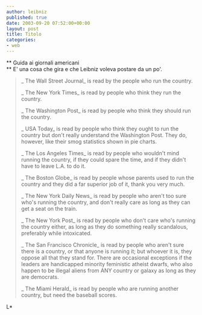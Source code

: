 ```yaml
---
author: leibniz
published: true
date: 2003-09-20 07:52:00+00:00
layout: post
title: Titolo
categories:
- web
---
```


   **   Guida ai giornali americani   
**   E' una cosa che gira e che Leibniz voleva postare da un po'. 

>  
> 
>_ The Wall Street Journal_ is read by the people who run the country.
> 
>  _ The New York Times_ is read by people who think they run the country.
> 
>  _ The Washington Post_ is read by people who think they should run the country.
> 
>  _ USA Today_ is read by people who think they ought to run the country but don't really understand the Washington Post. They do, however, like their smog statistics shown in pie charts.
> 
>  _ The Los Angeles Times_ is read by people who wouldn't mind running the country, if they could spare the time, and if they didn't have to leave L.A. to do it.
> 
>  _ The Boston Globe_ is read by people whose parents used to run the country and they did a far superior job of it, thank you very much.
> 
>  _ The New York Daily News_ is read by people who aren't too sure who's running the country, and don't really care as long as they can get a seat on the train.
> 
>  _ The New York Post_ is read by people who don't care who's running the country either, as long as they do something really scandalous, preferably while intoxicated.
> 
>  _ The San Francisco Chronicle_ is read by people who aren't sure there is a country, or that anyone is running it; but whoever it is, they oppose all that they stand for. There are occasional exceptions if the leaders are handicapped minority feministic atheist dwarfs, who also happen to be illegal aliens from ANY country or galaxy as long as they are democrats.
> 
>  _ The Miami Herald_ is read by people who are running another country, but need the baseball scores.

L*
